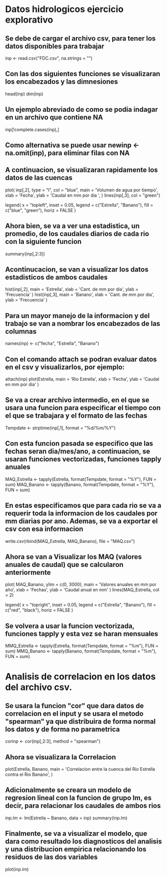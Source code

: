 # Datos hidrologicos ejercicio explorativo
## Se debe de cargar el archivo csv, para tener los datos disponibles para trabajar

inp <- read.csv("FDC.csv", na.strings = "")

## Con las dos siguientes funciones se visualizaran los encabezados y las dimnesiones
head(inp)
dim(inp)

## Un ejemplo abreviado de como se podia indagar en un archivo que contiene NA
inp[!complete.cases(inp),]
## Como alternativa se puede usar newinp <- na.omit(inp), para eliminar filas con NA

## A continuacion, se visualizaran rapidamente los datos de las cuencas
plot(
  inp[,2], type = "l", col = "blue", main = 'Volumen de agua por tiempo',
  xlab = 'Fecha',
  ylab = 'Caudal en mm por dia ',
  )
lines(inp[,3], col = "green")

legend(
  x = "topleft",
  inset = 0.05,
  legend = c("Estrella", "Banano"),
  fill = c("blue", "green"),
  horiz = FALSE
)

## Ahora bien, se va a ver una estadistica, un promedio, de los caudales diarios de cada rio con la siguiente funcion
summary(inp[,2:3])

## Acontinucacion, se van a visualizar los datos estadisticos de ambos caudales
hist(inp[,2],
     main = 'Estrella',
     xlab = 'Cant. de mm por dia',
     ylab = 'Frecuencia'
     )
hist(inp[,3],
     main = 'Banano',
     xlab = 'Cant. de mm por dia',
     ylab = 'Frecuencia'
     )

## Para un mayor manejo de la informacion y del trabajo se van a nombrar los encabezados de las columnas
names(inp) <- c("fecha", "Estrella", "Banano")

## Con el comando attach se podran evaluar datos en el csv y visualizarlos, por ejemplo:
attach(inp)
plot(Estrella,
     main = 'Rio Estrella',
     xlab = 'Fecha',
     ylab = 'Caudal en mm por dia'
     )

## Se va a crear archivo intermedio, en el que se usara una funcion para especificar el tiempo con el que se trabajara y el formato de las fechas
Tempdate <- strptime(inp[,1], format = "%d/%m/%Y")

## Con esta funcion pasada se especifico que las fechas seran dia/mes/ano, a continuacion, se usaran funciones vectorizadas, funciones tapply anuales
MAQ_Estrella <- tapply(Estrella, format(Tempdate, format = "%Y"), FUN = sum)
MAQ_Banano <- tapply(Banano, format(Tempdate, format = "%Y"), FUN = sum)

## En estas especificamos que para cada rio se va a requerir toda la informacion de los caudales por mm diarias por ano. Ademas, se va a exportar el csv con esa informacion
write.csv(rbind(MAQ_Estrella, MAQ_Banano), file = "MAQ.csv")

## Ahora se van a Visualizar los MAQ (valores anuales de caudal) que se calcularon anteriormente
plot(
  MAQ_Banano, ylim = c(0, 3000),
  main = 'Valores anuales en mm por año',
  xlab = 'Fechas',
  ylab = 'Caudal anual en mm'
  )
lines(MAQ_Estrella, col = 2)

legend(
  x = "topright",
  inset = 0.05,
  legend = c("Estrella", "Banano"),
  fill = c("red", "black"),
  horiz = FALSE
)

## Se volvera a usar la funcion vectorizada, funciones tapply y esta vez se haran mensuales
MMQ_Estrella <- tapply(Estrella, format(Tempdate, format = "%m"), FUN = sum)
MMQ_Banano <- tapply(Banano, format(Tempdate, format = "%m"), FUN = sum)


# Analisis de correlacion en los datos del archivo csv.
## Se usara la funcion "cor" que dara datos de correlacion en el input y se usara el metodo "spearman" ya que distribuira de forma normal los datos y de forma no parametrica
corinp <- cor(inp[,2:3], method = "spearman")

## Ahora se visualizara la Correlacion
plot(Estrella, Banano,
     main = 'Correlacion entre la cuenca del Rio Estrella contra el Rio Banano',
     )


## Adicionalmente se creara un modelo de regresion lineal con la funcion de grupo lm, es decir, para relacionar los caudales de ambos rios
inp.lm <- lm(Estrella ~ Banano, data = inp)
summary(inp.lm)

## Finalmente, se va a visualizar el modelo, que dara como resultado los diagnosticos del analisis y una distribucion empirica relacionando los residuos de las dos variables
plot(inp.lm)

